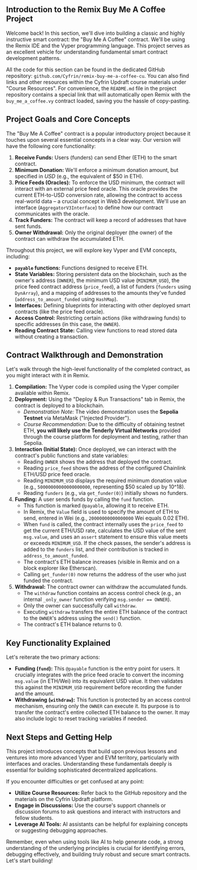 ## Introduction to the Remix Buy Me A Coffee Project

Welcome back! In this section, we'll dive into building a classic and highly instructive smart contract: the "Buy Me A Coffee" contract. We'll be using the Remix IDE and the Vyper programming language. This project serves as an excellent vehicle for understanding fundamental smart contract development patterns.

All the code for this section can be found in the dedicated GitHub repository: `github.com/Cyfrin/remix-buy-me-a-coffee-cu`. You can also find links and other resources within the Cyfrin Updraft course materials under "Course Resources". For convenience, the `README.md` file in the project repository contains a special link that will automatically open Remix with the `buy_me_a_coffee.vy` contract loaded, saving you the hassle of copy-pasting.

## Project Goals and Core Concepts

The "Buy Me A Coffee" contract is a popular introductory project because it touches upon several essential concepts in a clear way. Our version will have the following core functionality:

1.  **Receive Funds:** Users (funders) can send Ether (ETH) to the smart contract.
2.  **Minimum Donation:** We'll enforce a minimum donation amount, but specified in *USD* (e.g., the equivalent of $50 in ETH).
3.  **Price Feeds (Oracles):** To enforce the USD minimum, the contract will interact with an external price feed oracle. This oracle provides the current ETH-to-USD conversion rate, allowing the contract to access real-world data – a crucial concept in Web3 development. We'll use an interface (`AggregatorV3Interface`) to define how our contract communicates with the oracle.
4.  **Track Funders:** The contract will keep a record of addresses that have sent funds.
5.  **Owner Withdrawal:** Only the original deployer (the owner) of the contract can withdraw the accumulated ETH.

Throughout this project, we will explore key Vyper and EVM concepts, including:

*   **`payable` functions:** Functions designed to receive ETH.
*   **State Variables:** Storing persistent data on the blockchain, such as the owner's address (`OWNER`), the minimum USD value (`MINIMUM_USD`), the price feed contract address (`price_feed`), a list of funders (`funders` using `DynArray`), and a mapping of addresses to the amounts they've funded (`address_to_amount_funded` using `HashMap`).
*   **Interfaces:** Defining blueprints for interacting with other deployed smart contracts (like the price feed oracle).
*   **Access Control:** Restricting certain actions (like withdrawing funds) to specific addresses (in this case, the `OWNER`).
*   **Reading Contract State:** Calling view functions to read stored data without creating a transaction.

## Contract Walkthrough and Demonstration

Let's walk through the high-level functionality of the completed contract, as you might interact with it in Remix.

1.  **Compilation:** The Vyper code is compiled using the Vyper compiler available within Remix.
2.  **Deployment:** Using the "Deploy & Run Transactions" tab in Remix, the contract is deployed to a blockchain.
    *   *Demonstration Note:* The video demonstration uses the **Sepolia Testnet** via MetaMask ("Injected Provider").
    *   *Course Recommendation:* Due to the difficulty of obtaining testnet ETH, **you will likely use the Tenderly Virtual Networks** provided through the course platform for deployment and testing, rather than Sepolia.
3.  **Interaction (Initial State):** Once deployed, we can interact with the contract's public functions and state variables:
    *   Reading `OWNER` shows the address that deployed the contract.
    *   Reading `price_feed` shows the address of the configured Chainlink ETH/USD price feed oracle.
    *   Reading `MINIMUM_USD` displays the required minimum donation value (e.g., `50000000000000000000`, representing $50 scaled up by 10^18).
    *   Reading `funders` (e.g., via `get_funder(0)`) initially shows no funders.
4.  **Funding:** A user sends funds by calling the `fund` function.
    *   This function is marked `@payable`, allowing it to receive ETH.
    *   In Remix, the `Value` field is used to specify the amount of ETH to send, entered in Wei (e.g., `20000000000000000` Wei equals 0.02 ETH).
    *   When `fund` is called, the contract internally uses the `price_feed` to get the current ETH/USD rate, calculates the USD value of the sent `msg.value`, and uses an `assert` statement to ensure this value meets or exceeds `MINIMUM_USD`. If the check passes, the sender's address is added to the `funders` list, and their contribution is tracked in `address_to_amount_funded`.
    *   The contract's ETH balance increases (visible in Remix and on a block explorer like Etherscan).
    *   Calling `get_funder(0)` now returns the address of the user who just funded the contract.
5.  **Withdrawal:** The contract owner can withdraw the accumulated funds.
    *   The `withdraw` function contains an access control check (e.g., an internal `_only_owner` function verifying `msg.sender == OWNER`).
    *   Only the owner can successfully call `withdraw`.
    *   Executing `withdraw` transfers the entire ETH balance of the contract to the `OWNER`'s address using the `send()` function.
    *   The contract's ETH balance returns to 0.

## Key Functionality Explained

Let's reiterate the two primary actions:

*   **Funding (`fund`):** This `@payable` function is the entry point for users. It crucially integrates with the price feed oracle to convert the incoming `msg.value` (in ETH/Wei) into its equivalent USD value. It then validates this against the `MINIMUM_USD` requirement before recording the funder and the amount.
*   **Withdrawing (`withdraw`):** This function is protected by an access control mechanism, ensuring only the `OWNER` can execute it. Its purpose is to transfer the contract's entire collected ETH balance to the owner. It may also include logic to reset tracking variables if needed.

## Next Steps and Getting Help

This project introduces concepts that build upon previous lessons and ventures into more advanced Vyper and EVM territory, particularly with interfaces and oracles. Understanding these fundamentals deeply is essential for building sophisticated decentralized applications.

If you encounter difficulties or get confused at any point:

*   **Utilize Course Resources:** Refer back to the GitHub repository and the materials on the Cyfrin Updraft platform.
*   **Engage in Discussions:** Use the course's support channels or discussion forums to ask questions and interact with instructors and fellow students.
*   **Leverage AI Tools:** AI assistants can be helpful for explaining concepts or suggesting debugging approaches.

Remember, even when using tools like AI to help generate code, a strong understanding of the underlying principles is crucial for identifying errors, debugging effectively, and building truly robust and secure smart contracts. Let's start building!